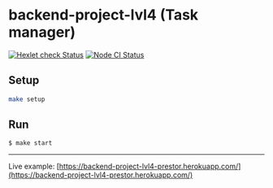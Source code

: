 # backend-project-lvl4 (Task manager)

[![Hexlet check Status](https://github.com/jprestor/backend-project-lvl4/workflows/hexlet-check/badge.svg)](https://github.com/jprestor/backend-project-lvl4/actions)
[![Node CI Status](https://github.com/jprestor/backend-project-lvl4/actions/workflows/nodejs.yml/badge.svg)](https://github.com/jprestor/backend-project-lvl4/actions/workflows/nodejs.yml)

## Setup

```bash
make setup
```

## Run

```bash
$ make start
```

---

Live example: [https://backend-project-lvl4-prestor.herokuapp.com/](https://backend-project-lvl4-prestor.herokuapp.com/)

